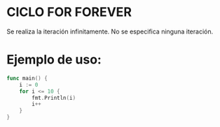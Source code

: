 # CICLO FOR FOREVER

Se realiza la iteración infinitamente.
No se especifica ninguna iteración.

# Ejemplo de uso:

```go
func main() {
	i := 0
	for i <= 10 {
		fmt.Println(i)
		i++
	}
}
```